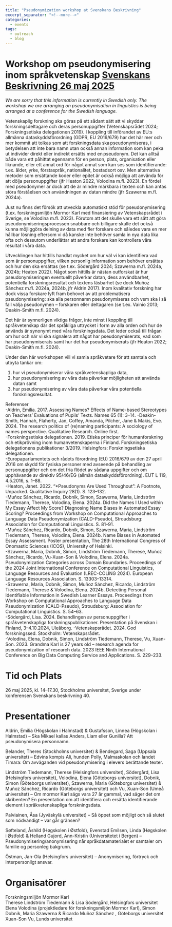 ```yaml
---
title: "Pseudonymization workshop at Svenskans Beskrivning"
excerpt_separator: "<!--more-->"
categories:
  - events
tags:
  - outreach
  - blog
---
```



# Workshop om pseudonymisering inom språkvetenskap [Svenskans Beskrivning 26 maj 2025](https://www.su.se/institutionen-for-svenska-och-flersprakighet/forskning/konferenser-och-seminarier/konferens-2025-svenskans-beskrivning-40-1.730200)

_We are sorry that this information is currently in Swedish only. The workshop we are arranging on pseudonymisation in linguistics is being arranged at a conference for the Swedish language._
 
Vetenskaplig forskning ska göras på ett sådant sätt att vi skyddar forskningsdeltagare och deras personuppgifter (Vetenskapsrådet 2024; Forskningsetiska delegationen 2019). I koppling till införandet av EU:s allmänna dataskyddsförordning (GDPR, EU 2016/679) har det här mer och mer kommit att tolkas som att forskningsdata ska pseudonymiseras, i betydelsen att inte bara namn utan också annan information som kan peka ut individer direkt eller indirekt ersätts med en pseudonym. Det kan alltså både vara ett påhittat egennamn för en person, plats, organisation eller liknande, eller ett annat ord för något annat som kan ses som identifierande: t.ex. ålder, yrke, förstaspråk, nationalitet, bostadsort osv. Men alternativa metoder som ersättande koder eller epitet är också möjliga att använda för att dölja personuppgifter (jfr Heaton 2022, Volodina m.fl. 2023). En fördel med pseudonymer är dock att de är mindre märkbara i texten och kan antas störa förståelsen och användningen av datan mindre (jfr Szawerna m.fl. 2024a).  
  
Just nu finns det försök att utveckla automatiskt stöd för pseudonymisering (t.ex. forskningsmiljön Mormor Karl med finansiering av Vetenskapsrådet i Sverige, se Volodina m.fl. 2023). Förutom att det skulle vara ett sätt att göra pseudonymiseringsprocessen snabbare och billigare skulle det också kunna möjliggöra delning av data med fler forskare och således vara en mer hållbar lösning eftersom vi då kanske inte behöver samla in nya data lika ofta och dessutom underlättar att andra forskare kan kontrollera våra resultat i våra data.  
  
Utvecklingen har hittills handlat mycket om hur väl vi kan identifiera vad som är personuppgifter, vilken personlig information som behöver ersättas och hur den ska ersättas (se t.ex. Södergård 2024; Szawerna m.fl. 2024a, 2024b; Heaton 2022). Något som hittills är nästan outforskat är hur pseudonymiseringen eventuellt påverkar datan, dess användbarhet, potentiella forskningsresultat och textens läsbarhet (se dock Muñoz Sánchez m.fl. 2024a, 2024b, jfr Aldrin 2017). Inom kvalitativ forskning har dock vissa forskare lyft fram behovet av att problematisera pseudonymisering: ska alla personnamn pseudonymiseras och vem ska i så fall välja pseudonymen – forskaren eller deltagaren (se t.ex. Vainio 2013; Deakin-Smith m.fl. 2024).  
  
Det här är synnerligen viktiga frågor, inte minst i koppling till språkvetenskap där det språkliga uttrycket i form av alla orden och hur de används är synonymt med våra forskningsdata. Det leder också till frågan om hur och när vi ska signalera att något har pseudonymiserats, vad som har pseudonymiserats samt hur det har pseudonymiserats (jfr Heaton 2022; Deakin-Smith m.fl. 2024). 
  

Under den här workshopen vill vi samla språkvetare för att samtala och utbyta tankar om:
1. hur vi pseudonymiserar våra språkvetenskapliga data,
2. hur pseudonymisering av våra data påverkar möjligheten att använda datan samt  
3. hur pseudonymisering av våra data påverkar våra potentiella forskningsresultat.   

Referenser  
-Aldrin, Emilia. 2017. Assessing Names? Effects of Name-based Stereotypes on Teachers’ Evaluations of Pupils’ Texts. Names 65 (1): 3–14.
-Deakin-Smith, Hannah, Flaherty, Jan, Coffey, Amanda, Pilcher, Jane & Makis, Eve. 2024. The research politics of (re)naming participants: A sociology of names perspective. Qualitative Research. Online first.  
-Forskningsetiska delegationen. 2019. Etiska principer för humanforskning och etikprövning inom humanvetenskaperna i Finland. Forskningsetiska delegationens publikationer 3/2019. Helsingfors: Forskningsetiska delegationen.  
-Europaparlamentets och rådets förordning (EU) 2016/679 av den 27 april 2016 om skydd för fysiska personer med avseende på behandling av personuppgifter och om det fria flödet av sådana uppgifter och om upphävande av direktiv 95/46/EG (allmän dataskyddsförordning). EUT L 119, 4.5.2016, s. 1–88.  
-Heaton, Janet. 2022. “*Pseudonyms Are Used Throughout”: A Footnote, Unpacked. Qualitative Inquiry 28(1). S. 123–132.  
-Muñoz Sánchez, Ricardo, Dobnik, Simon, Szawerna, Maria, Lindström Tiedemann, Therese, Volodina, Elena. 2024a. Did the Names I Used within My Essay Affect My Score? Diagnosing Name Biases in Automated Essay Scoring? Proceedings from Workshop on Computational Approaches to Language Data Pseudonymization (CALD-Pseudo), Stroudsburg: Association for Computational Linguistics. S. 81–91.  
-Muñoz Sánchez, Ricardo, Dobnik, Simon, Szawerna, Maria, Lindström Tiedemann, Therese, Volodina, Elena. 2024b. Name Biases in Automated Essay Assessment. Poster presentation, The 28th International Congress of Onomastic Sciences (ICOS), University of Helsinki.  
-Szawerna, Maria, Dobnik, Simon, Lindström Tiedemann, Therese, Muñoz Sánchez, Ricardo, Vu-Xuan-Son & Volodina, Elena. 2024a. Pseudonymization Categories across Domain Boundaries. Proceedings of the 2024 Joint International Conference on Computational Linguistics, Language Resources and Evaluation (LREC-COLING 2024). European Language Resources Association. S. 13303–13314.  
-Szawerna, Maria, Dobnik, Simon, Muñoz Sánchez, Ricardo, Lindström Tiedemann, Therese & Volodina, Elena. 2024b. Detecting Personal Identifiable Information in Swedish Learner Essays. Proceedings from Workshop on Computational Approaches to Language Data Pseudonymization (CALD-Pseudo), Stroudsburg: Association for Computational Linguistics. S. 54–63.  
-Södergård, Lisa. 2024. Behandlingen av personuppgifter i språkvetenskapliga forskningspublikationer. Presentation på Svenskan i Finland, 3–4.10.2024, Uleåborg.
-Vetenskapsrådet. 2024. God forskningssed. Stockholm: Vetenskapsrådet.  
-Volodina, Elena, Dobnik, Simon, Lindström Tiedemann, Therese, Vu, Xuan-Son. 2023. Grandma Karl is 27 years old – research agenda for pseudonymization of research data. 2023 IEEE Ninth International Conference on Big Data Computing Service and Applications. S. 229–233.  



# Tid och Plats

26 maj 2025, kl. 14–17.30, Stockholms universitet, Sverige under konferensen Svenskans beskrivning 40.

# Presentationer

Aldrin, Emilia (Högskolan i Halmstad) & Gustafsson, Linnea (Högskolan i Halmstad) – Ska Mikael kallas Anders, Liam eller Gunilla? Att pseudonymisera personnamn.  
  
Belander, Theres (Stockholms universitet) & Bendegard, Saga (Uppsala universitet) – Edvins kompis Ali, hunden Polly, Malmaskolan och landet Timara: Om avväganden vid pseudonymisering i elevers berättande texter.  
  
Lindström Tiedemann, Therese (Helsingfors universitet), Södergård, Lisa (Helsingfors universitet), Volodina, Elena (Göteborgs universitet), Dobnik, Simon (Göteborgs universitet), Szawerna, Maria (Göteborgs universitet) & Muñoz Sánchez, Ricardo (Göteborgs universitet) och Vu, Xuan-Son (Umeå universitet) – Om mormor Karl sägs vara 27 år gammal, vad säger det om skribenten? En presentation om att identifiera och ersätta identifierande element i språkvetenskapliga forskningsdata.  
  
Palviainen, Åsa (Jyväskylä universitet) – Så öppet som möjligt och så slutet som nödvändigt – var går gränsen?  
  
Søfteland, Åshild (Høgskolen i Østfold), Evenstad Emilsen, Linda (Høgskolen i Østfold) & Helland Gujord, Ann-Kristin (Universitetet i Bergen) – Pseudonymisering/anonymisering når språkdatamaterialet er samtaler om familie og personleg bakgrunn.  
  
Östman, Jan-Ola (Helsingfors universitet) – Anonymisering, förtryck och interpersonligt ansvar.  

# Organisatörer

Forskningsmiljön Mormor Karl  
Therese Lindström Tiedemann & Lisa Södergård, Helsingfors universitet  
Elena Volodina (projektledare för forskningsmiljön Mormor Karl), Simon Dobnik, Maria Szawerna & Ricardo Muñoz Sánchez , Göteborgs universitet   
Xuan-Son Vu, Lunds universitet   
